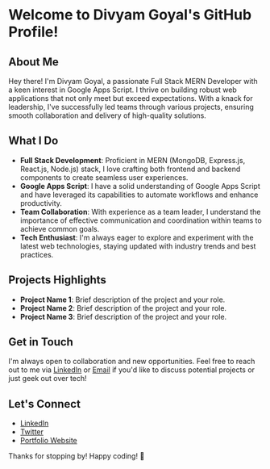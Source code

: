 # Welcome to Divyam Goyal's GitHub Profile!

## About Me
Hey there! I'm Divyam Goyal, a passionate Full Stack MERN Developer with a keen interest in Google Apps Script. I thrive on building robust web applications that not only meet but exceed expectations. With a knack for leadership, I've successfully led teams through various projects, ensuring smooth collaboration and delivery of high-quality solutions.

## What I Do
- **Full Stack Development**: Proficient in MERN (MongoDB, Express.js, React.js, Node.js) stack, I love crafting both frontend and backend components to create seamless user experiences.
- **Google Apps Script**: I have a solid understanding of Google Apps Script and have leveraged its capabilities to automate workflows and enhance productivity.
- **Team Collaboration**: With experience as a team leader, I understand the importance of effective communication and coordination within teams to achieve common goals.
- **Tech Enthusiast**: I'm always eager to explore and experiment with the latest web technologies, staying updated with industry trends and best practices.

## Projects Highlights
- **Project Name 1**: Brief description of the project and your role.
- **Project Name 2**: Brief description of the project and your role.
- **Project Name 3**: Brief description of the project and your role.

## Get in Touch
I'm always open to collaboration and new opportunities. Feel free to reach out to me via [LinkedIn](linkedin_profile) or [Email](email_address) if you'd like to discuss potential projects or just geek out over tech!

## Let's Connect
- [LinkedIn](https://www.linkedin.com/in/divyam-goyal-792410175/)
- [Twitter](twitter_profile)
- [Portfolio Website](portfolio_website)

Thanks for stopping by! Happy coding! 🚀
